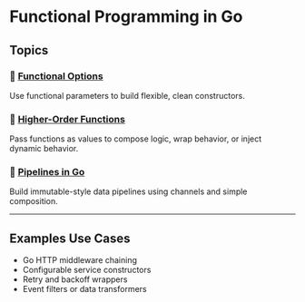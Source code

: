 # Functional Programming in Go

## Topics

### 📌 [Functional Options](./functional-options/functional-options.md)
Use functional parameters to build flexible, clean constructors.

### 📌 [Higher-Order Functions](./higher-order-functions/higher-order-functions.md)
Pass functions as values to compose logic, wrap behavior, or inject dynamic behavior.

### 📌 [Pipelines in Go](./pipelines.md)
Build immutable-style data pipelines using channels and simple composition.

---

## Examples Use Cases
- Go HTTP middleware chaining
- Configurable service constructors
- Retry and backoff wrappers
- Event filters or data transformers
